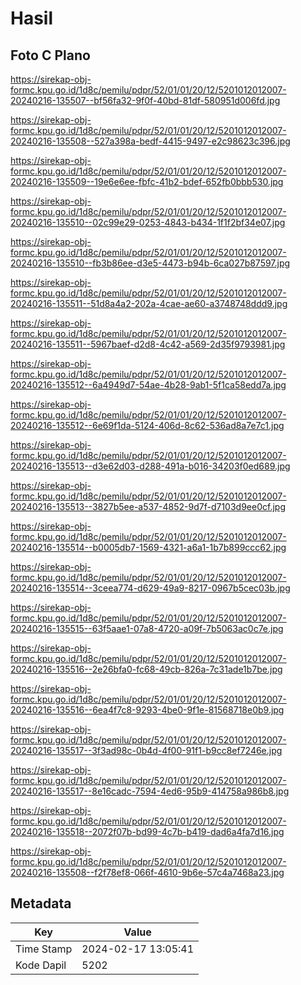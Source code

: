 # Hasil

## Foto C Plano

https://sirekap-obj-formc.kpu.go.id/1d8c/pemilu/pdpr/52/01/01/20/12/5201012012007-20240216-135507--bf56fa32-9f0f-40bd-81df-580951d006fd.jpg

https://sirekap-obj-formc.kpu.go.id/1d8c/pemilu/pdpr/52/01/01/20/12/5201012012007-20240216-135508--527a398a-bedf-4415-9497-e2c98623c396.jpg

https://sirekap-obj-formc.kpu.go.id/1d8c/pemilu/pdpr/52/01/01/20/12/5201012012007-20240216-135509--19e6e6ee-fbfc-41b2-bdef-652fb0bbb530.jpg

https://sirekap-obj-formc.kpu.go.id/1d8c/pemilu/pdpr/52/01/01/20/12/5201012012007-20240216-135510--02c99e29-0253-4843-b434-1f1f2bf34e07.jpg

https://sirekap-obj-formc.kpu.go.id/1d8c/pemilu/pdpr/52/01/01/20/12/5201012012007-20240216-135510--fb3b86ee-d3e5-4473-b94b-6ca027b87597.jpg

https://sirekap-obj-formc.kpu.go.id/1d8c/pemilu/pdpr/52/01/01/20/12/5201012012007-20240216-135511--51d8a4a2-202a-4cae-ae60-a3748748ddd9.jpg

https://sirekap-obj-formc.kpu.go.id/1d8c/pemilu/pdpr/52/01/01/20/12/5201012012007-20240216-135511--5967baef-d2d8-4c42-a569-2d35f9793981.jpg

https://sirekap-obj-formc.kpu.go.id/1d8c/pemilu/pdpr/52/01/01/20/12/5201012012007-20240216-135512--6a4949d7-54ae-4b28-9ab1-5f1ca58edd7a.jpg

https://sirekap-obj-formc.kpu.go.id/1d8c/pemilu/pdpr/52/01/01/20/12/5201012012007-20240216-135512--6e69f1da-5124-406d-8c62-536ad8a7e7c1.jpg

https://sirekap-obj-formc.kpu.go.id/1d8c/pemilu/pdpr/52/01/01/20/12/5201012012007-20240216-135513--d3e62d03-d288-491a-b016-34203f0ed689.jpg

https://sirekap-obj-formc.kpu.go.id/1d8c/pemilu/pdpr/52/01/01/20/12/5201012012007-20240216-135513--3827b5ee-a537-4852-9d7f-d7103d9ee0cf.jpg

https://sirekap-obj-formc.kpu.go.id/1d8c/pemilu/pdpr/52/01/01/20/12/5201012012007-20240216-135514--b0005db7-1569-4321-a6a1-1b7b899ccc62.jpg

https://sirekap-obj-formc.kpu.go.id/1d8c/pemilu/pdpr/52/01/01/20/12/5201012012007-20240216-135514--3ceea774-d629-49a9-8217-0967b5cec03b.jpg

https://sirekap-obj-formc.kpu.go.id/1d8c/pemilu/pdpr/52/01/01/20/12/5201012012007-20240216-135515--63f5aae1-07a8-4720-a09f-7b5063ac0c7e.jpg

https://sirekap-obj-formc.kpu.go.id/1d8c/pemilu/pdpr/52/01/01/20/12/5201012012007-20240216-135516--2e26bfa0-fc68-49cb-826a-7c31ade1b7be.jpg

https://sirekap-obj-formc.kpu.go.id/1d8c/pemilu/pdpr/52/01/01/20/12/5201012012007-20240216-135516--6ea4f7c8-9293-4be0-9f1e-81568718e0b9.jpg

https://sirekap-obj-formc.kpu.go.id/1d8c/pemilu/pdpr/52/01/01/20/12/5201012012007-20240216-135517--3f3ad98c-0b4d-4f00-91f1-b9cc8ef7246e.jpg

https://sirekap-obj-formc.kpu.go.id/1d8c/pemilu/pdpr/52/01/01/20/12/5201012012007-20240216-135517--8e16cadc-7594-4ed6-95b9-414758a986b8.jpg

https://sirekap-obj-formc.kpu.go.id/1d8c/pemilu/pdpr/52/01/01/20/12/5201012012007-20240216-135518--2072f07b-bd99-4c7b-b419-dad6a4fa7d16.jpg

https://sirekap-obj-formc.kpu.go.id/1d8c/pemilu/pdpr/52/01/01/20/12/5201012012007-20240216-135508--f2f78ef8-066f-4610-9b6e-57c4a7468a23.jpg


## Metadata

| Key        | Value               |
| ---------- | ------------------- |
| Time Stamp | 2024-02-17 13:05:41 |
| Kode Dapil | 5202                |



